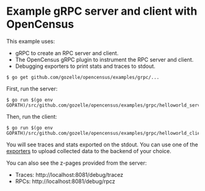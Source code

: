 # Example gRPC server and client with OpenCensus

This example uses:

* gRPC to create an RPC server and client.
* The OpenCensus gRPC plugin to instrument the RPC server and client.
* Debugging exporters to print stats and traces to stdout.

```
$ go get github.com/gozelle/opencensus/examples/grpc/...
```

First, run the server:

```
$ go run $(go env GOPATH)/src/github.com/gozelle/opencensus/examples/grpc/helloworld_server/main.go
```

Then, run the client:

```
$ go run $(go env GOPATH)/src/github.com/gozelle/opencensus/examples/grpc/helloworld_client/main.go
```

You will see traces and stats exported on the stdout. You can use one of the
[exporters](https://godoc.org/github.com/gozelle/opencensus/exporter)
to upload collected data to the backend of your choice.

You can also see the z-pages provided from the server:
* Traces: http://localhost:8081/debug/tracez
* RPCs: http://localhost:8081/debug/rpcz
